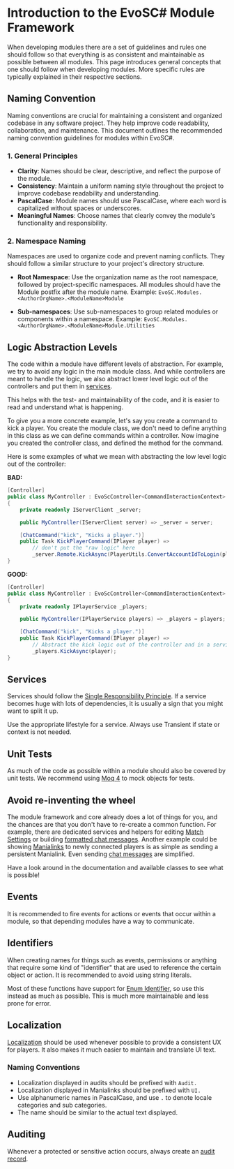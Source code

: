 # Introduction to the EvoSC# Module Framework
When developing modules there are a set of guidelines and rules one should follow so that everything is as consistent and maintainable as possible between all modules. This page introduces general concepts that one should follow when developing modules. More specific rules are typically explained in their respective sections.

## Naming Convention
Naming conventions are crucial for maintaining a consistent and organized codebase in any software project. They help improve code readability, collaboration, and maintenance. This document outlines the recommended naming convention guidelines for modules within EvoSC#.

### 1. General Principles

- **Clarity**: Names should be clear, descriptive, and reflect the purpose of the module.
- **Consistency**: Maintain a uniform naming style throughout the project to improve codebase readability and understanding.
- **PascalCase**: Module names should use PascalCase, where each word is capitalized without spaces or underscores.
- **Meaningful Names**: Choose names that clearly convey the module's functionality and responsibility.

### 2. Namespace Naming

Namespaces are used to organize code and prevent naming conflicts. They should follow a similar structure to your project's directory structure.

- **Root Namespace**: Use the organization name as the root namespace, followed by project-specific namespaces. All modules should have the Module postfix after the module name.
  Example: `EvoSC.Modules.<AuthorOrgName>.<ModuleName>Module`

- **Sub-namespaces**: Use sub-namespaces to group related modules or components within a namespace.
  Example: `EvoSC.Modules.<AuthorOrgName>.<ModuleName>Module.Utilities`


## Logic Abstraction Levels
The code within a module have different levels of abstraction. For example, we try to avoid any logic in the main module class. And while controllers are meant to handle the logic, we also abstract lower level logic out of the controllers and put them in [services](/development/modules/advanced/services).

This helps with the test- and maintainability of the code, and it is easier to read and understand what is happening.

To give you a more concrete example, let's say you create a command to kick a player. You create the module class, we don't need to define anything in this class as we can define commands within a controller. Now imagine you created the controller class, and defined the method for the command.

Here is some examples of what we mean with abstracting the low level logic out of the controller:

**BAD:**
```csharp
[Controller]
public class MyController : EvoScController<CommandInteractionContext>
{
    private readonly IServerClient _server;

    public MyController(IServerClient server) => _server = server;

    [ChatCommand("kick", "Kicks a player.")]
    public Task KickPlayerCommand(IPlayer player) =>
        // don't put the "raw logic" here
        _server.Remote.KickAsync(PlayerUtils.ConvertAccountIdToLogin(player.AccountId)); // [!code error]
}
```

**GOOD:**
```csharp
[Controller]
public class MyController : EvoScController<CommandInteractionContext>
{
    private readonly IPlayerService _players;

    public MyController(IPlayerService players) => _players = players;

    [ChatCommand("kick", "Kicks a player.")]
    public Task KickPlayerCommand(IPlayer player) =>
        // Abstract the kick logic out of the controller and in a service
        _players.KickAsync(player);
}
```

## Services
Services should follow the [Single Responsibility Principle](https://en.wikipedia.org/wiki/Single-responsibility_principle). If a service becomes huge with lots of dependencies, it is usually a sign that you might want to split it up.

Use the appropriate lifestyle for a service. Always use Transient if state or context is not needed.
## Unit Tests
As much of the code as possible within a module should also be covered by unit tests. We recommend using [Moq 4](https://github.com/moq/moq4) to mock objects for tests.

## Avoid re-inventing the wheel
The module framework and core already does a lot of things for you, and the chances are that you don't have to re-create a common function. For example, there are dedicated services and helpers for editing [Match Settings](/development/modules/advanced/matchsettings) or building [formatted chat messages](/development/modules/advanced/text-formatting). Another example could be showing [Manialinks](/development/modules/manialinks/introduction) to newly connected players is as simple as sending a persistent Manialink. Even sending [chat messages](/development/modules/advanced/server-chat-message) are simplified.

Have a look around in the documentation and available classes to see what is possible!

## Events
It is recommended to fire events for actions or events that occur within a module, so that depending modules have a way to communicate.

## Identifiers
When creating names for things such as events, permissions or anything that require some kind of "identifier" that are used to reference the certain object or action. It is recommended to avoid using string literals.

Most of these functions have support for [Enum Identifier](/development/modules/utility/enum-identifier), so use this instead as much as possible. This is much more maintainable and less prone for error.

## Localization
[Localization](/development/modules/advanced/localization.html) should be used whenever possible to provide a consistent UX for players. It also makes it much easier to maintain and translate UI text.

### Naming Conventions
- Localization displayed in audits should be prefixed with `Audit.`
- Localization displayed in Manialinks should be prefixed with `UI.`
- Use alphanumeric names in PascalCase, and use `.` to denote locale categories and sub categories.
- The name should be similar to the actual text displayed.

## Auditing
Whenever a protected or sensitive action occurs, always create an [audit record](/development/modules/security/auditing.html).